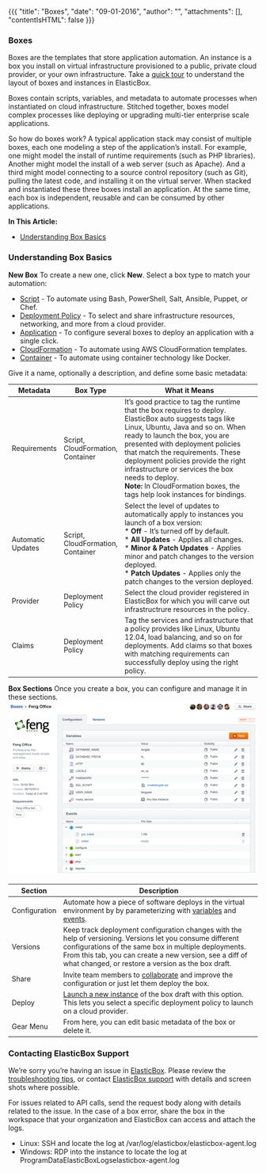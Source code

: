 {{{
"title": "Boxes",
"date": "09-01-2016",
"author": "",
"attachments": [],
"contentIsHTML": false
}}}

### Boxes
Boxes are the templates that store application automation. An instance is a box you install on virtual infrastructure provisioned to a public, private cloud provider, or your own infrastructure. Take a [quick tour](https://www.ctl.io/knowledge-base/ElasticBox/login-and-quick-tour.md/#tour) to understand the layout of boxes and instances in ElasticBox.

Boxes contain scripts, variables, and metadata to automate processes when instantiated on cloud infrastructure. Stitched together, boxes model complex processes like deploying or upgrading multi-tier enterprise scale applications.

So how do boxes work? A typical application stack may consist of multiple boxes, each one modeling a step of the application’s install. For example, one might model the install of runtime requirements (such as PHP libraries). Another might model the install of a web server (such as Apache). And a third might model connecting to a source control repository (such as Git), pulling the latest code, and installing it on the virtual server. When stacked and instantiated these three boxes install an application. At the same time, each box is independent, reusable and can be consumed by other applications.

**In This Article:**
* [Understanding Box Basics](https://www.ctl.io/knowledge-base/ElasticBox/boxes.md/#understanding-box-basics)

### Understanding Box Basics
**New Box**
To create a new one, click **New**. Select a box type to match your automation:
* [Script](https://www.ctl.io/knowledge-base/ElasticBox/script-box.md/) - To automate using Bash, PowerShell, Salt, Ansible, Puppet, or Chef.
* [Deployment Policy](https://www.ctl.io/knowledge-base/ElasticBox/deploymentpolicy-box.md/) - To select and share infrastructure resources, networking, and more from a cloud provider.
* [Application](https://www.ctl.io/knowledge-base/ElasticBox/application-box.md/) - To configure several boxes to deploy an application with a single click.
* [CloudFormation](https://www.ctl.io/knowledge-base/ElasticBox/cloudformation-box.md/) - To automate using AWS CloudFormation templates.
* [Container](https://www.ctl.io/knowledge-base/ElasticBox/docker-container-service.md/) - To automate using container technology like Docker.

Give it a name, optionally a description, and define some basic metadata:

| Metadata | Box Type | What it Means |
|--------------|--------------|---------------------|
| Requirements | Script,<br> CloudFormation,<br> Container | It’s good practice to tag the runtime that the box requires to deploy. ElasticBox auto suggests tags like Linux, Ubuntu, Java and so on. When ready to launch the box, you are presented with deployment policies that match the requirements. These deployment policies provide the right infrastructure or services the box needs to deploy.<br>**Note:** In CloudFormation boxes, the tags help look instances for bindings. |
| Automatic<br>Updates | Script,<br>CloudFormation,<br>Container | Select the level of updates to automatically apply to instances you launch of a box version:<br>* **Off** - It’s turned off by default.<br>* **All Updates** - Applies all changes.<br>* **Minor & Patch Updates** - Applies minor and patch changes to the version deployed.<br>* **Patch Updates** - Applies only the patch changes to the version deployed. |
| Provider | Deployment<br>Policy | Select the cloud provider registered in ElasticBox for which you will carve out infrastructrure resources in the policy. |
| Claims | Deployment<br>Policy | Tag the services and infrastructure that a policy provides like Linux, Ubuntu 12.04, load balancing, and so on for deployments. Add claims so that boxes with matching requirements can successfully deploy using the right policy. |

**Box Sections**
Once you create a box, you can configure and manage it in these sections.
![core-concepts-boxes1.png](../images/ElasticBox/core-concepts-boxes1.png)

| Section | Description |
|------------|----------------|
| Configuration | Automate how a piece of software deploys in the virtual environment by by parameterizing with [variables](https://www.ctl.io/knowledge-base/ElasticBox/parameterizing-boxes-with-variables.md/) and [events](https://www.ctl.io/knowledge-base/ElasticBox/start-stop-and-upgrade-boxes.md/). |
| Versions | Keep track deployment configuration changes with the help of versioning. Versions let you consume different configurations of the same box in multiple deployments. From this tab, you can create a new version, see a diff of what changed, or restore a version as the box draft. |
| Share | Invite team members to [collaborate](https://www.ctl.io/knowledge-base/ElasticBox/workspaces-and-collaboration.md/) and improve the configuration or just let them deploy the box. |
| Deploy | [Launch a new instance](https://www.ctl.io/knowledge-base/ElasticBox/deploying-managing-instances.md/) of the box draft with this option. This lets you select a specific deployment policy to launch on a cloud provider. |
| Gear Menu | From here, you can edit basic metadata of the box or delete it. |

### Contacting ElasticBox Support
We’re sorry you’re having an issue in [ElasticBox](https://www.ctl.io/elasticbox/). Please review the [troubleshooting tips](https://elasticbox.com/documentation/troubleshooting/troubleshooting-tips/), or contact [ElasticBox support](mailto:support@elasticbox.com) with details and screen shots where possible.

For issues related to API calls, send the request body along with details related to the issue. In the case of a box error, share the box in the workspace that your organization and ElasticBox can access and attach the logs.
* Linux: SSH and locate the log at /var/log/elasticbox/elasticbox-agent.log
* Windows: RDP into the instance to locate the log at ProgramDataElasticBoxLogselasticbox-agent.log
